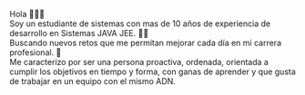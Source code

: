 Hola 🙋🏾‍♂️<br>
Soy un estudiante de sistemas con mas de 10 años de experiencia de desarrollo en Sistemas JAVA JEE. 🧑‍💻 <br>
Buscando nuevos retos que me permitan mejorar cada día en mi carrera profesional. 👀 <br>
Me caracterizo por ser una persona proactiva, ordenada, orientada a cumplir los objetivos en tiempo y forma, con ganas de aprender y que gusta de trabajar en un equipo con el mismo ADN. 

<!---
mathiasnieres/mathiasnieres is a ✨ special ✨ repository because its `README.md` (this file) appears on your GitHub profile.
You can click the Preview link to take a look at your changes.
--->
